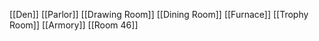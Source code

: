 [[Den]]
[[Parlor]]
[[Drawing Room]]
[[Dining Room]]
[[Furnace]]
[[Trophy Room]]
[[Armory]]
[[Room 46]]

